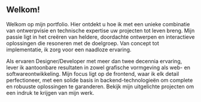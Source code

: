 ## Welkom!

Welkom op mijn portfolio. Hier ontdekt u hoe ik met een unieke combinatie van ontwerpvisie en technische expertise uw projecten tot leven breng. Mijn passie ligt in het creëren van heldere, doordachte ontwerpen en interactieve oplossingen die resoneren met de doelgroep. Van concept tot implementatie, ik zorg voor een naadloze ervaring.

Als ervaren Designer/Developer met meer dan twee decennia ervaring, lever ik aantoonbare resultaten in zowel grafische vormgeving als web- en softwareontwikkeling. Mijn focus ligt op de frontend, waar ik elk detail perfectioneer, met een solide basis in backend-technologieën om complete en robuuste oplossingen te garanderen. Bekijk mijn uitgelichte projecten om een indruk te krijgen van mijn werk.